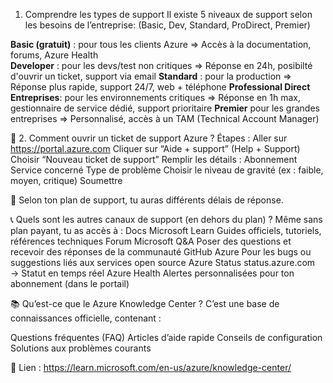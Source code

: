 1. Comprendre les types de support
Il existe 5 niveaux de support selon les besoins de l’entreprise: (Basic, Dev, Standard, ProDirect, Premier)

**Basic (gratuit)**	 : pour tous les clients Azure => 	Accès à la documentation, forums, Azure Health       
**Developer**	: pour les devs/test non critiques =>	Réponse en 24h,  posibilté d'ouvrir un ticket, support via email
**Standard**	:  pour la production => 	Réponse plus rapide, support 24/7, web + téléphone
**Professional Direct	Entreprises**: pour les environnements critiques => Réponse en 1h max, gestionnaire de service dédié, support prioritaire
**Premier** pour les grandes entreprises	=> Personnalisé, accès à un TAM (Technical Account Manager)

🎫 2. Comment ouvrir un ticket de support Azure ?
Étapes :
Aller sur https://portal.azure.com
Cliquer sur “Aide + support” (Help + Support)
Choisir “Nouveau ticket de support”
Remplir les détails :
Abonnement
Service concerné
Type de problème
Choisir le niveau de gravité (ex : faible, moyen, critique)
Soumettre

📌 Selon ton plan de support, tu auras différents délais de réponse.

📞  Quels sont les autres canaux de support (en dehors du plan) ?
Même sans plan payant, tu as accès à :
Docs Microsoft Learn	Guides officiels, tutoriels, références techniques
Forum Microsoft Q&A	Poser des questions et recevoir des réponses de la communauté
GitHub Azure	Pour les bugs ou suggestions liés aux services open source
Azure Status	status.azure.com → Statut en temps réel
Azure Health	Alertes personnalisées pour ton abonnement (dans le portail)

📚 Qu’est-ce que le Azure Knowledge Center ?
C’est une base de connaissances officielle, contenant :

Questions fréquentes (FAQ)
Articles d’aide rapide
Conseils de configuration
Solutions aux problèmes courants

📌 Lien : https://learn.microsoft.com/en-us/azure/knowledge-center/



